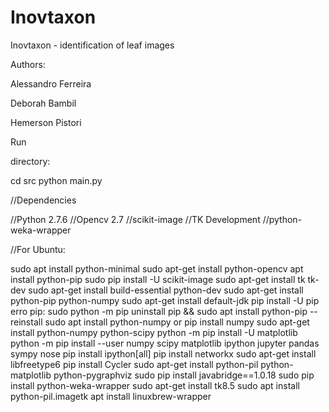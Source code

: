 # Inovtaxon
Inovtaxon - identification of leaf images


Authors:


Alessandro Ferreira


Deborah Bambil


Hemerson Pistori


Run


directory:

cd src
python main.py

//Dependencies

//Python 2.7.6
//Opencv 2.7
//scikit-image
//TK Development
//python-weka-wrapper


//For Ubuntu:

sudo apt install python-minimal
sudo apt-get install python-opencv
apt install python-pip
sudo pip install -U scikit-image
sudo apt-get install tk tk-dev
sudo apt-get install build-essential python-dev
sudo apt-get install python-pip python-numpy
sudo apt-get install default-jdk
pip install -U pip
erro pip: sudo python -m pip uninstall pip && sudo apt install python-pip --reinstall
sudo apt install python-numpy or pip install numpy
sudo apt-get install python-numpy python-scipy
python -m pip install -U matplotlib
python -m pip install --user numpy scipy matplotlib ipython jupyter pandas sympy nose
pip install ipython[all]
pip install networkx
sudo apt-get install libfreetype6
pip install Cycler
sudo apt-get install python-pil python-matplotlib python-pygraphviz
sudo pip install javabridge==1.0.18
sudo pip install python-weka-wrapper
sudo apt-get install tk8.5
sudo apt install python-pil.imagetk
apt install linuxbrew-wrapper






